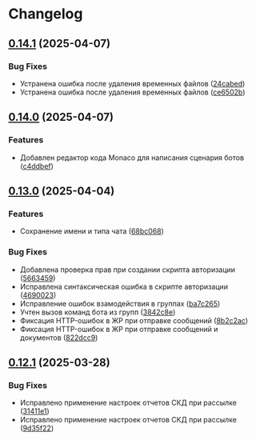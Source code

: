 # Changelog

## [0.14.1](https://github.com/KamranV21/1c-telegram-bot-management/compare/v0.14.0...v0.14.1) (2025-04-07)


### Bug Fixes

* Устранена ошибка после удаления временных файлов ([24cabed](https://github.com/KamranV21/1c-telegram-bot-management/commit/24cabed33b9414322928ee6e589c6d6e258500e1))
* Устранена ошибка после удаления временных файлов ([ce6502b](https://github.com/KamranV21/1c-telegram-bot-management/commit/ce6502b4c352448bd4cf37cbd2bf6b84cb60ad4d))

## [0.14.0](https://github.com/KamranV21/1c-telegram-bot-management/compare/v0.13.0...v0.14.0) (2025-04-07)


### Features

* Добавлен редактор кода Monaco для написания сценария ботов ([c4ddbef](https://github.com/KamranV21/1c-telegram-bot-management/commit/c4ddbef6b42156782bf256ba662313c74a347c1c))

## [0.13.0](https://github.com/KamranV21/1c-telegram-bot-management/compare/v0.12.1...v0.13.0) (2025-04-04)


### Features

* Сохранение имени и типа чата ([68bc068](https://github.com/KamranV21/1c-telegram-bot-management/commit/68bc068c5317912cad6620e17717ca5f97a4ba84))


### Bug Fixes

* Добавлена проверка прав при создании скрипта авторизации ([5663459](https://github.com/KamranV21/1c-telegram-bot-management/commit/566345947206778ecea600154f0435d6893b9840))
* Исправлена синтаксическая ошибка в скрипте авторизации ([4690023](https://github.com/KamranV21/1c-telegram-bot-management/commit/46900239377ab83e2c0c15cc11ad597e2370287f))
* Исправление ошибок взамодействия в группах ([ba7c265](https://github.com/KamranV21/1c-telegram-bot-management/commit/ba7c2655307e1b1e1c5cdf253bb8ced2a9d481dc))
* Учтен вызов команд бота из групп ([3842c8e](https://github.com/KamranV21/1c-telegram-bot-management/commit/3842c8e3f7a80030460979450e69c46c374bd9d5))
* Фиксация HTTP-ошибок в ЖР при отправке сообщений ([8b2c2ac](https://github.com/KamranV21/1c-telegram-bot-management/commit/8b2c2acce3eec1dadb4833ec2d1b9aca1293a8ce))
* Фиксация HTTP-ошибок в ЖР при отправке сообщений и документов ([822dcc9](https://github.com/KamranV21/1c-telegram-bot-management/commit/822dcc92f82ad98e4189d6b7627cad99156f05bb))

## [0.12.1](https://github.com/KamranV21/1c-telegram-bot-management/compare/0.12.0...v0.12.1) (2025-03-28)


### Bug Fixes

* Исправлено применение настроек отчетов СКД при рассылке ([31411e1](https://github.com/KamranV21/1c-telegram-bot-management/commit/31411e16099ca3ed2e272c5f15e2debd6912ae4c))
* Исправлено применение настроек отчетов СКД при рассылке ([9d35f22](https://github.com/KamranV21/1c-telegram-bot-management/commit/9d35f22f3eadf41e346d1c91400d1cda8873ec80))
